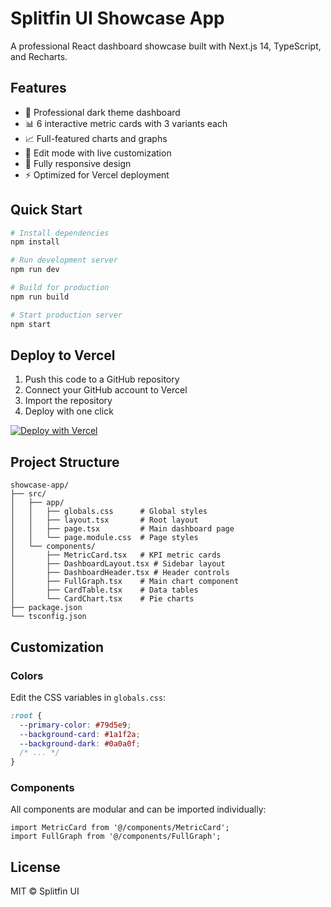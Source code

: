 # Splitfin UI Showcase App

A professional React dashboard showcase built with Next.js 14, TypeScript, and Recharts.

## Features

- 🎨 Professional dark theme dashboard
- 📊 6 interactive metric cards with 3 variants each
- 📈 Full-featured charts and graphs
- 🎯 Edit mode with live customization
- 📱 Fully responsive design
- ⚡ Optimized for Vercel deployment

## Quick Start

```bash
# Install dependencies
npm install

# Run development server
npm run dev

# Build for production
npm run build

# Start production server
npm start
```

## Deploy to Vercel

1. Push this code to a GitHub repository
2. Connect your GitHub account to Vercel
3. Import the repository
4. Deploy with one click

[![Deploy with Vercel](https://vercel.com/button)](https://vercel.com/new/clone?repository-url=https://github.com/yourusername/splitfin-showcase)

## Project Structure

```
showcase-app/
├── src/
│   ├── app/
│   │   ├── globals.css      # Global styles
│   │   ├── layout.tsx       # Root layout
│   │   ├── page.tsx         # Main dashboard page
│   │   └── page.module.css  # Page styles
│   └── components/
│       ├── MetricCard.tsx   # KPI metric cards
│       ├── DashboardLayout.tsx # Sidebar layout
│       ├── DashboardHeader.tsx # Header controls
│       ├── FullGraph.tsx    # Main chart component
│       ├── CardTable.tsx    # Data tables
│       └── CardChart.tsx    # Pie charts
├── package.json
└── tsconfig.json
```

## Customization

### Colors
Edit the CSS variables in `globals.css`:

```css
:root {
  --primary-color: #79d5e9;
  --background-card: #1a1f2a;
  --background-dark: #0a0a0f;
  /* ... */
}
```

### Components
All components are modular and can be imported individually:

```tsx
import MetricCard from '@/components/MetricCard';
import FullGraph from '@/components/FullGraph';
```

## License

MIT © Splitfin UI